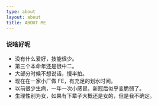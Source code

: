 ```yaml
---
type: about
layout: about
title: ABOUT ME
---
```


### 说啥好呢

- 没有什么爱好，技能很少。
- 第三个本命年还是很中二。
- 大部分时候不想说话，慢半拍。
- 现在在一家小厂做 FE，有充足的划水时间。
- 以前很少生病，一年一次小感冒。新冠后似乎变脆弱了。
- 生理性别为女，如果有下辈子大概还是女的，但是我不确定。
